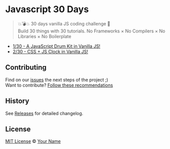 # Javascript 30 Days

>  💥💣💥 30 days vanilla JS coding challenge 🎉  
>  Build 30 things with 30 tutorials. No Frameworks × No Compilers × No Libraries × No Boilerplate


- [1/30 - A JavaScript Drum Kit in Vanilla JS!](https://simoneas02.github.io/javascript30/apps/javaScrip-drum-kit/)
- [2/30 - CSS + JS Clock in Vanilla JS!](https://simoneas02.github.io/javascript30/apps/jCSS-JS-Clock/)

## Contributing

Find on our [issues](https://github.com/simoneas02/javascript30/issues/) the next steps of the project ;)  
Want to contribute? [Follow these recommendations](https://github.com/simoneas02/javascript30/blob/master/CONTRIBUTING.md)


## History

See [Releases](https://github.com/simoneas02/javascript30/releases) for detailed changelog.


## License

[MIT License](https://github.com/simoneas02/javascript30/blob/master/LICENSE.md) © [Your Name](https://simoneas02.github.io)
